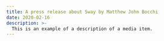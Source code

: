```yaml
---
title: A press release about Sway by Matthew John Bocchi
date: 2020-02-16
description: >-
  This is an example of a description of a media item.
---
```

